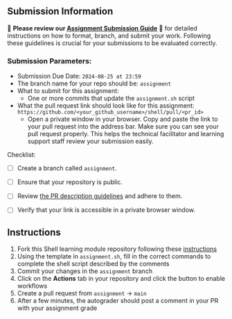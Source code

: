 ## Submission Information

🚨 **Please review our [Assignment Submission Guide](https://github.com/UofT-DSI/onboarding/blob/main/onboarding_documents/submissions.md)** 🚨 for detailed instructions on how to format, branch, and submit your work. Following these guidelines is crucial for your submissions to be evaluated correctly.

### Submission Parameters:
* Submission Due Date: `2024-08-25 at 23:59`
* The branch name for your repo should be: `assignment`
* What to submit for this assignment:
    * One or more commits that update the `assignment.sh` script
* What the pull request link should look like for this assignment: `https://github.com/<your_github_username>/shell/pull/<pr_id>`
    * Open a private window in your browser. Copy and paste the link to your pull request into the address bar. Make sure you can see your pull request properly. This helps the technical facilitator and learning support staff review your submission easily.

Checklist:
- [ ] Create a branch called `assignment`.
- [ ] Ensure that your repository is public.
- [ ] Review [the PR description guidelines](https://github.com/UofT-DSI/onboarding/blob/main/onboarding_documents/submissions.md#guidelines-for-pull-request-descriptions) and adhere to them.
- [ ] Verify that your link is accessible in a private browser window.


## Instructions
1. Fork this Shell learning module repository following these [instructions](https://github.com/UofT-DSI/onboarding/blob/main/onboarding_documents/submissions.md#setting-up)
1. Using the template in `assignment.sh`, fill in the correct commands to complete the shell script described by the comments
1. Commit your changes in the `assignment` branch
1. Click on the **Actions** tab in your repository and click the button to enable workflows
1. Create a pull request from `assignment` → `main`
1. After a few minutes, the autograder should post a comment in your PR with your assignment grade
